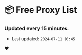# :package: Free Proxy List
### Updated every 15 minutes.

- Last updated: `2024-07-11 10:45`

:heart:
